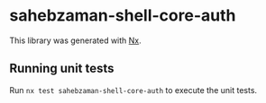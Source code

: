 # sahebzaman-shell-core-auth

This library was generated with [Nx](https://nx.dev).

## Running unit tests

Run `nx test sahebzaman-shell-core-auth` to execute the unit tests.
